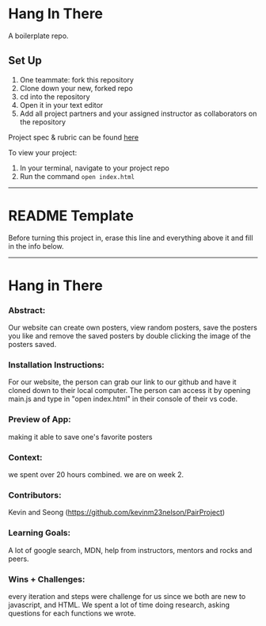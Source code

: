 # Hang In There

A boilerplate repo. 

## Set Up

1. One teammate: fork this repository
2. Clone down your new, forked repo
3. cd into the repository
4. Open it in your text editor
5. Add all project partners and your assigned instructor as collaborators on the repository

Project spec & rubric can be found [here](https://frontend.turing.edu/projects/module-1/hang-in-there-v2.html)

To view your project:

1. In your terminal, navigate to your project repo
2. Run the command `open index.html`
  
______________________________________________________  
# README Template  
Before turning this project in, erase this line and everything above it and fill in the info below.  
______________________________________________________  

# Hang in There  

### Abstract:
[//]: <> (Briefly describe what you built and its features. What problem is the app solving? How does this application solve that problem?)
Our website can create own posters, view random posters, save the posters you like and remove the saved posters by double clicking the image of the posters saved. 

### Installation Instructions:
[//]: <> (What steps does a person have to take to get your app cloned down and running?)
For our website, the person can grab our link to our github and have it cloned down to their local computer. The person can access it by opening main.js and type in "open index.html" in their console of their vs code.

### Preview of App:
[//]: <> (Provide ONE gif or screenshot of your application - choose the "coolest" piece of functionality to show off.)
making it able to save one's favorite posters

### Context:
[//]: <> (Give some context for the project here. How long did you have to work on it? How far into the Turing program are you?)
we spent over 20 hours combined. we are on week 2.

### Contributors:
[//]: <> (Who worked on this application? Link to their GitHubs.)
Kevin and Seong (https://github.com/kevinm23nelson/PairProject)

### Learning Goals:
[//]: <> (What were the learning goals of this project? What tech did you work with?)
A lot of google search, MDN, help from instructors, mentors and rocks and peers.

### Wins + Challenges:
[//]: <> (What are 2-3 wins you have from this project? What were some challenges you faced - and how did you get over them?)
every iteration and steps were challenge for us since we both are new to javascript, and HTML. We spent a lot of time doing research, asking questions for each functions we wrote.